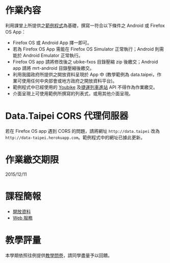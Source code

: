 # 作業內容
利用課堂上所提供之[範例程式](https://github.com/freesamael/npu-moboapp-programming-fall-2015)為基礎，撰寫一符合以下條件之 Android 或 Firefox OS App：
- Firefox OS 或 Android App 擇一即可。
- 若為 Firefox OS App 需能在 Firefox OS Simulator 正常執行；Android 則需能於 Android Emulator 正常執行。
- Firefox OS app 請將修改後之 ubike-fxos 目錄壓縮 zip 後繳交；Android app 請將 mrt-android 目錄壓縮後繳交。
- 利用我國政府所提供之開放資料呈現於 App 中 (教學範例為 data.taipei，作業可使用任何中央部會或地方政府之開放資料平台)。
- 範例程式中已經使用的 [Youbike](http://data.taipei/youbike) 及[捷運列車進站](http://data.taipei/opendata/datalist/apiAccess?scope=resourceAquire&rid=55ec6d6e-dc5c-4268-a725-d04cc262172b) API 不得作為作業繳交。
- 介面呈現上可使用範例所撰寫的列表式，或用其他介面呈現。

# Data.Taipei CORS 代理伺服器
若在 Firefox OS app 遇到 CORS 的問題，請將網址 `http://data.taipei` 改為 `http://data-taipei.herokuapp.com`。範例程式中的網址已據此更新。

# 作業繳交期限
2015/12/11

# 課程簡報
- [開放資料](http://www.slideshare.net/freesamael/ss-55680778)
- [Web 服務](http://www.slideshare.net/freesamael/web-55680792)

# 教學評量
本學期依照往例提供[教學問卷](https://docs.google.com/forms/d/1x-VsK447PPaVBmbhlUNKkiooeEGlFdXFdEzkTm8RXxU/viewform
)，請同學盡量予以回饋。
